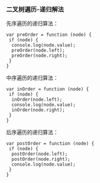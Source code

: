 ### 二叉树遍历-递归解法

先序遍历的递归算法：
```
var preOrder = function (node) { 
 if (node) {  
  console.log(node.value);
  preOrder(node.left);
  preOrder(node.right);
 }
}
```

中序遍历的递归算法：
```
var inOrder = function (node) { 
 if (node) {
  inOrder(node.left);  
  console.log(node.value);
  inOrder(node.right);
 }
}
```

后序遍历的递归算法：
```
var postOrder = function (node) { 
 if (node) {
  postOrder(node.left);
  postOrder(node.right);  
  console.log(node.value);
 }
}
```
